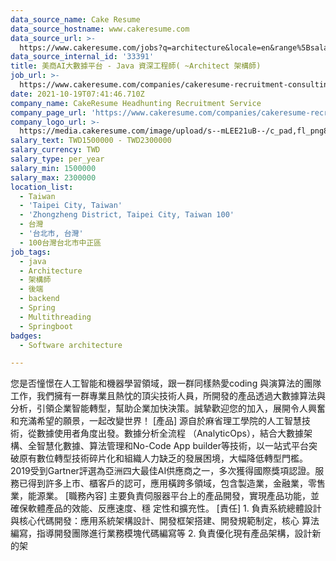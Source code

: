 ```yaml
---
data_source_name: Cake Resume
data_source_hostname: www.cakeresume.com
data_source_url: >-
  https://www.cakeresume.com/jobs?q=architecture&locale=en&range%5Bsalary_range%5D%5Bmin%5D=1000000&page=4
data_source_internal_id: '33391'
title: 美商AI大數據平台 - Java 資深工程師( ~Architect 架構師)
job_url: >-
  https://www.cakeresume.com/companies/cakeresume-recruitment-consulting/jobs/9a30f3
date: 2021-10-19T07:41:46.710Z
company_name: CakeResume Headhunting Recruitment Service
company_page_url: 'https://www.cakeresume.com/companies/cakeresume-recruitment-consulting'
company_logo_url: >-
  https://media.cakeresume.com/image/upload/s--mLEE21uB--/c_pad,fl_png8,h_200,w_200/v1620881212/vdbipassrdfr8omwzeq6.png
salary_text: TWD1500000 - TWD2300000
salary_currency: TWD
salary_type: per_year
salary_min: 1500000
salary_max: 2300000
location_list:
  - Taiwan
  - 'Taipei City, Taiwan'
  - 'Zhongzheng District, Taipei City, Taiwan 100'
  - 台灣
  - '台北市, 台灣'
  - 100台灣台北市中正區
job_tags:
  - java
  - Architecture
  - 架構師
  - 後端
  - backend
  - Spring
  - Multithreading
  - Springboot
badges:
  - Software architecture

---
```


您是否憧憬在人工智能和機器學習領域，跟一群同樣熱愛coding 與演算法的團隊工作，我們擁有一群專業且熱忱的頂尖技術人員，所開發的產品透過大數據算法與分析，引領企業智能轉型，幫助企業加快決策。誠摯歡迎您的加入，展開令人興奮和充滿希望的願景，一起改變世界！ [產品] 源自於麻省理工學院的人工智慧技術，從數據使用者角度出發。數據分析全流程 （AnalyticOps），結合大數據架構、全智慧化數據、算法管理和No-Code App builder等技術，以一站式平台突破原有數位轉型技術碎片化和組織人力缺乏的發展困境，大幅降低轉型門檻。2019受到Gartner評選為亞洲四大最佳AI供應商之一，多次獲得國際獎項認證。服務已得到許多上市、櫃客戶的認可，應用橫跨多領域，包含製造業，金融業，零售業，能源業。 [職務內容] 主要負責伺服器平台上的產品開發，實現產品功能，並確保軟體產品的效能、反應速度、穩 定性和擴充性。 [責任] 1. 負責系統總體設計與核心代碼開發：應用系統架構設計、開發框架搭建、開發規範制定，核心 算法編寫，指導開發團隊進行業務模塊代碼編寫等 2. 負責優化現有產品架構，設計新的架